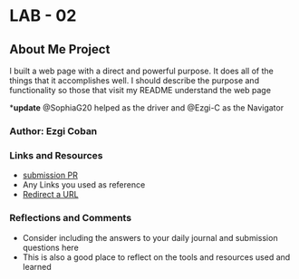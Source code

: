 # LAB - 02

## About Me Project

I built a web page with a direct and powerful purpose. It does all of the things that it accomplishes well. I should describe the purpose and functionality so those that visit my README understand the web page

***update** @SophiaG20 helped as the driver and @Ezgi-C as the Navigator

### Author: Ezgi Coban

### Links and Resources

- [submission PR](https://gen.xyz/)
- Any Links you used as reference
- [Redirect a URL](https://www.geeksforgeeks.org/javascript-redirect-a-url/)

### Reflections and Comments

- Consider including the answers to your daily journal and submission questions here
- This is also a good place to reflect on the tools and resources used and learned